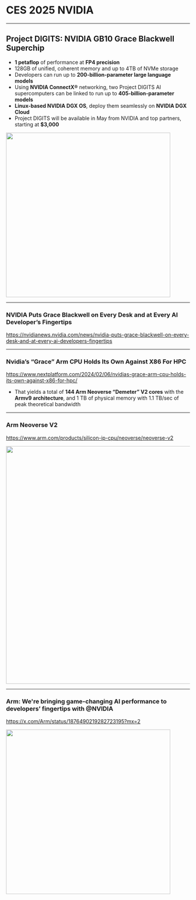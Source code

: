# CES 2025 NVIDIA

---
## Project DIGITS: NVIDIA GB10 Grace Blackwell Superchip
* **1 petaflop** of performance at **FP4 precision**
* 128GB of unified, coherent memory and up to 4TB of NVMe storage
* Developers can run up to **200-billion-parameter large language models**
* Using **NVIDIA ConnectX®** networking, two Project DIGITS AI supercomputers can be linked to run up to **405-billion-parameter models**
* **Linux-based NVIDIA DGX OS**, deploy them seamlessly on **NVIDIA DGX Cloud**
* Project DIGITS will be available in May from NVIDIA and top partners, starting at **$3,000**

<img src="https://github.com/user-attachments/assets/926a0963-1248-4a10-a49f-961c836bf46d" width=450>

---
### NVIDIA Puts Grace Blackwell on Every Desk and at Every AI Developer’s Fingertips
https://nvidianews.nvidia.com/news/nvidia-puts-grace-blackwell-on-every-desk-and-at-every-ai-developers-fingertips

---
### Nvidia’s “Grace” Arm CPU Holds Its Own Against X86 For HPC
https://www.nextplatform.com/2024/02/06/nvidias-grace-arm-cpu-holds-its-own-against-x86-for-hpc/
* That yields a total of **144 Arm Neoverse “Demeter” V2 cores** with the **Armv9 architecture**, and 1 TB of physical memory with 1.1 TB/sec of peak theoretical bandwidth

---
### Arm Neoverse V2
https://www.arm.com/products/silicon-ip-cpu/neoverse/neoverse-v2

<img src="https://github.com/user-attachments/assets/c874d702-f74d-425c-a7d1-b20fce9bb6d8" width=650>

---
### Arm: We're bringing game-changing AI performance to developers’ fingertips with @NVIDIA
https://x.com/Arm/status/1876490219282723195?mx=2 

<img src="https://github.com/user-attachments/assets/bf45b7b5-5796-4106-9bb7-f5d430815e60" width=450>
